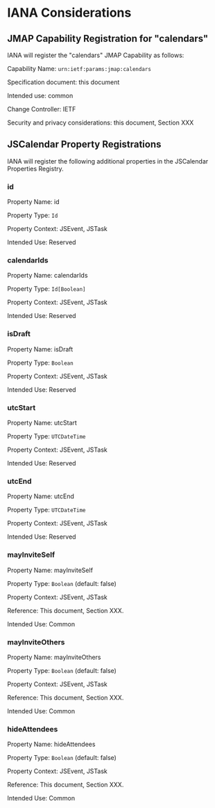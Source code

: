 # IANA Considerations

## JMAP Capability Registration for "calendars"

IANA will register the "calendars" JMAP Capability as follows:

Capability Name: `urn:ietf:params:jmap:calendars`

Specification document: this document

Intended use: common

Change Controller: IETF

Security and privacy considerations: this document, Section XXX

## JSCalendar Property Registrations

IANA will register the following additional properties in the JSCalendar Properties Registry.

### id

Property Name: id

Property Type: `Id`

Property Context: JSEvent, JSTask

Intended Use: Reserved

### calendarIds

Property Name: calendarIds

Property Type: `Id[Boolean]`

Property Context: JSEvent, JSTask

Intended Use: Reserved

### isDraft

Property Name: isDraft

Property Type: `Boolean`

Property Context: JSEvent, JSTask

Intended Use: Reserved

### utcStart

Property Name: utcStart

Property Type: `UTCDateTime`

Property Context: JSEvent, JSTask

Intended Use: Reserved

### utcEnd

Property Name: utcEnd

Property Type: `UTCDateTime`

Property Context: JSEvent, JSTask

Intended Use: Reserved

### mayInviteSelf

Property Name: mayInviteSelf

Property Type: `Boolean` (default: false)

Property Context: JSEvent, JSTask

Reference: This document, Section XXX.

Intended Use: Common

### mayInviteOthers

Property Name: mayInviteOthers

Property Type: `Boolean` (default: false)

Property Context: JSEvent, JSTask

Reference: This document, Section XXX.

Intended Use: Common

### hideAttendees

Property Name: hideAttendees

Property Type: `Boolean` (default: false)

Property Context: JSEvent, JSTask

Reference: This document, Section XXX.

Intended Use: Common
